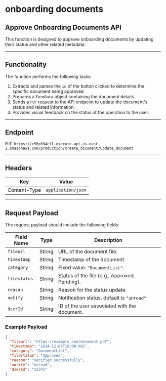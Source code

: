 # onboarding documents

## Approve Onboarding Documents API 

This function is designed to approve onboarding documents by updating their status and other related metadata.

---

## **Functionality**

The function performs the following tasks:

1. Extracts and parses the `id` of the button clicked to determine the specific document being approved.
2. Prepares a `FormData` object containing the document details.
3. Sends a `PUT` request to the API endpoint to update the document's status and related information.
4. Provides visual feedback on the status of the operation to the user.

---

## **Endpoint**

`PUT https://c56p384cll.execute-api.us-east-1.amazonaws.com/production/create_document/update_document`

---

## **Headers**

| Key            | Value                |
|----------------|----------------------|
| Content-Type   | `application/json`  |

---

## **Request Payload**

The request payload should include the following fields:

| Field Name   | Type   | Description                                 |
|--------------|--------|---------------------------------------------|
| `fileurl`    | String | URL of the document file.                   |
| `timestamp`  | String | Timestamp of the document.                  |
| `category`   | String | Fixed value: `"DocumentList"`.              |
| `filestatus` | String | Status of the file (e.g., Approved, Pending).|
| `reason`     | String | Reason for the status update.               |
| `notify`     | String | Notification status, default is `"unread"`. |
| `UserId`     | String | ID of the user associated with the document.|

### **Example Payload**

```json
{
  "fileurl": "https://example.com/document.pdf",
  "timestamp": "2024-12-07T10:00:00Z",
  "category": "DocumentList",
  "filestatus": "Approved",
  "reason": "Verified successfully",
  "notify": "unread",
  "UserId": "12345"
}
